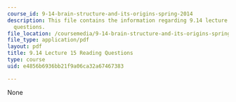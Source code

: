 ```yaml
---
course_id: 9-14-brain-structure-and-its-origins-spring-2014
description: This file contains the information regarding 9.14 lecture 15 reading
  questions.
file_location: /coursemedia/9-14-brain-structure-and-its-origins-spring-2014/e4856b6936bb21f9a06ca32a67467383_MIT9_14S14_Lec15ReadQue.pdf
file_type: application/pdf
layout: pdf
title: 9.14 Lecture 15 Reading Questions
type: course
uid: e4856b6936bb21f9a06ca32a67467383

---
```

None